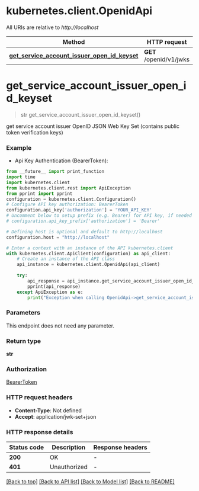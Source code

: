 # kubernetes.client.OpenidApi

All URIs are relative to *http://localhost*

Method | HTTP request | Description
------------- | ------------- | -------------
[**get_service_account_issuer_open_id_keyset**](OpenidApi.md#get_service_account_issuer_open_id_keyset) | **GET** /openid/v1/jwks | 


# **get_service_account_issuer_open_id_keyset**
> str get_service_account_issuer_open_id_keyset()



get service account issuer OpenID JSON Web Key Set (contains public token verification keys)

### Example

* Api Key Authentication (BearerToken):
```python
from __future__ import print_function
import time
import kubernetes.client
from kubernetes.client.rest import ApiException
from pprint import pprint
configuration = kubernetes.client.Configuration()
# Configure API key authorization: BearerToken
configuration.api_key['authorization'] = 'YOUR_API_KEY'
# Uncomment below to setup prefix (e.g. Bearer) for API key, if needed
# configuration.api_key_prefix['authorization'] = 'Bearer'

# Defining host is optional and default to http://localhost
configuration.host = "http://localhost"

# Enter a context with an instance of the API kubernetes.client
with kubernetes.client.ApiClient(configuration) as api_client:
    # Create an instance of the API class
    api_instance = kubernetes.client.OpenidApi(api_client)
    
    try:
        api_response = api_instance.get_service_account_issuer_open_id_keyset()
        pprint(api_response)
    except ApiException as e:
        print("Exception when calling OpenidApi->get_service_account_issuer_open_id_keyset: %s\n" % e)
```

### Parameters
This endpoint does not need any parameter.

### Return type

**str**

### Authorization

[BearerToken](../README.md#BearerToken)

### HTTP request headers

 - **Content-Type**: Not defined
 - **Accept**: application/jwk-set+json

### HTTP response details
| Status code | Description | Response headers |
|-------------|-------------|------------------|
**200** | OK |  -  |
**401** | Unauthorized |  -  |

[[Back to top]](#) [[Back to API list]](../README.md#documentation-for-api-endpoints) [[Back to Model list]](../README.md#documentation-for-models) [[Back to README]](../README.md)

